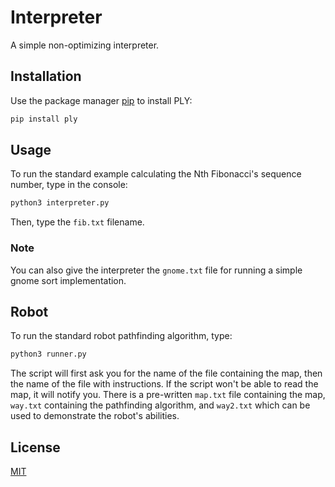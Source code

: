 # Interpreter

A simple non-optimizing interpreter.

## Installation

Use the package manager [pip](https://pypi.org/project/pip/) to install PLY:

```bash
pip install ply
```

## Usage

To run the standard example calculating the Nth Fibonacci's sequence number, type in the console:

```bash
python3 interpreter.py 
```
Then, type the ```fib.txt``` filename.

### Note 
You can also give the interpreter the ```gnome.txt``` file for running a simple gnome sort implementation.

## Robot
To run the standard robot pathfinding algorithm, type:

```bash
python3 runner.py
```
The script will first ask you for the name of the file containing the map, then the name of the file with instructions. If the script won't be able to read the map, it will notify you.
There is a pre-written ```map.txt``` file containing the map, ```way.txt``` containing the pathfinding algorithm, and ```way2.txt``` which can be used to demonstrate the robot's abilities.


## License
[MIT](https://choosealicense.com/licenses/mit/)
